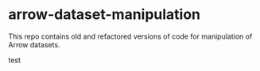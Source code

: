 # arrow-dataset-manipulation
This repo contains old and refactored versions of code for manipulation of Arrow datasets.


test
